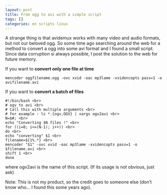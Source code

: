 ```yaml
---
layout: post
title: From ogg to avi with a simple script
tags: []
categories: en scripts linux
---
```

A strange thing is that avidemux works with many video and audio formats, but not our beloved ogg. So some time ago searching around the web for a method to convert a ogg into some avi format and I found a small script. Since data corruption si always possible, I post the solution to the web for future memory.

If you want to **convert only one file at time**

    mencoder oggfilename.ogg -ovc xvid -oac mp3lame -xvidencopts pass=1 -o avifilename.avi

If you want to **convert a batch of files**

    #!/bin/bash <br>
    # ogv to avi <br>
    # Call this with multiple arguments <br>
    # for example : ls *.{ogv,OGV} | xargs ogv2avi <br>
    N=$#; <br>
    echo "Converting $N files !" <br> 
    for ((i=0; i<=(N-1); i++)) <br>
    do <br>
    echo "converting" $1 <br>
    filename=${1%.*} <br>
    mencoder "$1" -ovc xvid -oac mp3lame -xvidencopts pass=1 -o $filename.avi <br>
    shift 1 <br>
    done

where ogv2avi is the name of this script. (If its usage is not obvious, just ask)

Note: This is not my product, so the credit goes to someone else (don’t know who… I found this some years ago).
